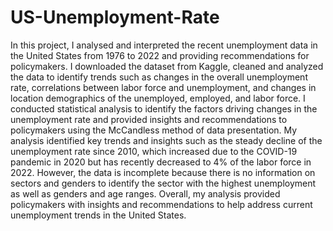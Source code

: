 # US-Unemployment-Rate

In this project, I analysed and interpreted the recent unemployment data in the United States from 1976 to 2022 and providing recommendations for policymakers. I downloaded the dataset from Kaggle, cleaned and analyzed the data to identify trends such as changes in the overall unemployment rate, correlations between labor force and unemployment, and changes in location demographics of the unemployed, employed, and labor force. I conducted statistical analysis to identify the factors driving changes in the unemployment rate and provided insights and recommendations to policymakers using the McCandless method of data presentation. My analysis identified key trends and insights such as the steady decline of the unemployment rate since 2010, which increased due to the COVID-19 pandemic in 2020 but has recently decreased to 4% of the labor force in 2022. However, the data is incomplete because there is no information on sectors and genders to identify the sector with the highest unemployment as well as genders and age ranges. Overall, my analysis provided policymakers with insights and recommendations to help address current unemployment trends in the United States.
